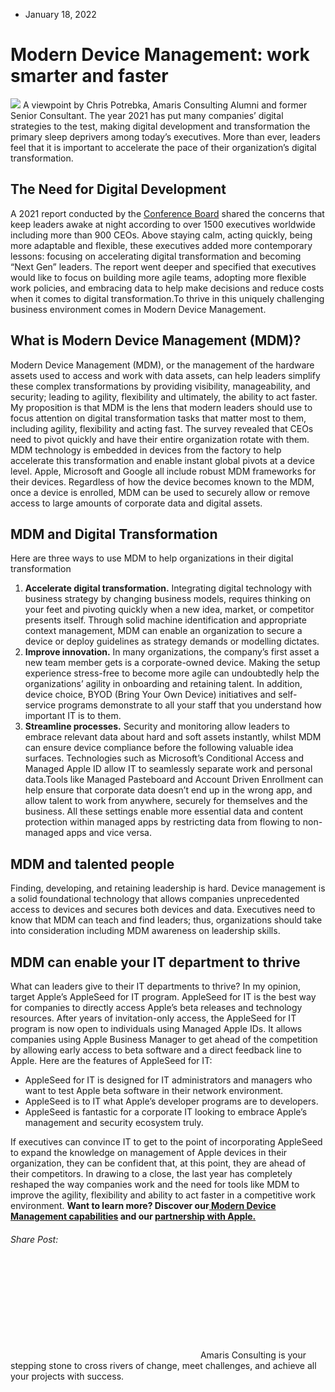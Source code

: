 * January 18, 2022


# Modern Device Management: work smarter and faster
![](https://amaris.com/wp-content/uploads/2022/01/MDM-Viewpoint-768x625-1.png)
A viewpoint by Chris Potrebka, Amaris Consulting Alumni and former Senior Consultant.
The year 2021 has put many companies’ digital strategies to the test, making digital development and transformation the primary sleep deprivers among today’s executives. More than ever, leaders feel that it is important to accelerate the pace of their organization’s digital transformation.
## The Need for Digital Development
A 2021 report conducted by the [Conference Board](https://www.conference-board.org/topics/c-suite-challenge/press/C-Suite-Challenge-2021-Survey-Launch) shared the concerns that keep leaders awake at night according to over 1500 executives worldwide including more than 900 CEOs. Above staying calm, acting quickly, being more adaptable and flexible, these executives added more contemporary lessons: focusing on accelerating digital transformation and becoming “Next Gen” leaders.
The report went deeper and specified that executives would like to focus on building more agile teams, adopting more flexible work policies, and embracing data to help make decisions and reduce costs when it comes to digital transformation.To thrive in this uniquely challenging business environment comes in Modern Device Management.
## What is Modern Device Management (MDM)?
Modern Device Management (MDM), or the management of the hardware assets used to access and work with data assets, can help leaders simplify these complex transformations by providing visibility, manageability, and security; leading to agility, flexibility and ultimately, the ability to act faster.
My proposition is that MDM is the lens that modern leaders should use to focus attention on digital transformation tasks that matter most to them, including agility, flexibility and acting fast.
The survey revealed that CEOs need to pivot quickly and have their entire organization rotate with them. MDM technology is embedded in devices from the factory to help accelerate this transformation and enable instant global pivots at a device level.
Apple, Microsoft and Google all include robust MDM frameworks for their devices. Regardless of how the device becomes known to the MDM, once a device is enrolled, MDM can be used to securely allow or remove access to large amounts of corporate data and digital assets.
## MDM and Digital Transformation
Here are three ways to use MDM to help organizations in their digital transformation
  1. **Accelerate digital transformation.** Integrating digital technology with business strategy by changing business models, requires thinking on your feet and pivoting quickly when a new idea, market, or competitor presents itself. Through solid machine identification and appropriate context management, MDM can enable an organization to secure a device or deploy guidelines as strategy demands or modelling dictates.
  2. **Improve innovation.** In many organizations, the company’s first asset a new team member gets is a corporate-owned device. Making the setup experience stress-free to become more agile can undoubtedly help the organizations’ agility in onboarding and retaining talent. In addition, device choice, BYOD (Bring Your Own Device) initiatives and self-service programs demonstrate to all your staff that you understand how important IT is to them.
  3. **Streamline processes.** Security and monitoring allow leaders to embrace relevant data about hard and soft assets instantly, whilst MDM can ensure device compliance before the following valuable idea surfaces. Technologies such as Microsoft’s Conditional Access and Managed Apple ID allow IT to seamlessly separate work and personal data.Tools like Managed Pasteboard and Account Driven Enrollment can help ensure that corporate data doesn’t end up in the wrong app, and allow talent to work from anywhere, securely for themselves and the business. All these settings enable more essential data and content protection within managed apps by restricting data from flowing to non-managed apps and vice versa. 


## MDM and talented people
Finding, developing, and retaining leadership is hard. Device management is a solid foundational technology that allows companies unprecedented access to devices and secures both devices and data. Executives need to know that MDM can teach and find leaders; thus, organizations should take into consideration including MDM awareness on leadership skills.
## MDM can enable your IT department to thrive
What can leaders give to their IT departments to thrive? In my opinion, target Apple’s AppleSeed for IT program. AppleSeed for IT is the best way for companies to directly access Apple’s beta releases and technology resources.
After years of invitation-only access, the AppleSeed for IT program is now open to individuals using Managed Apple IDs. It allows companies using Apple Business Manager to get ahead of the competition by allowing early access to beta software and a direct feedback line to Apple. Here are the features of AppleSeed for IT:
  * AppleSeed for IT is designed for IT administrators and managers who want to test Apple beta software in their network environment.
  * AppleSeed is to IT what Apple’s developer programs are to developers.
  * AppleSeed is fantastic for a corporate IT looking to embrace Apple’s management and security ecosystem truly.


If executives can convince IT to get to the point of incorporating AppleSeed to expand the knowledge on management of Apple devices in their organization, they can be confident that, at this point, they are ahead of their competitors.
In drawing to a close, the last year has completely reshaped the way companies work and the need for tools like MDM to improve the agility, flexibility and ability to act faster in a competitive work environment.
**Want to learn more? Discover our[ Modern Device Management capabilities](https://amaris.com/offer/modern-device-management-consulting/) and our [partnership with Apple.](https://amaris.com/partnership/modern-device-management-apple/)**
###### Share Post:
![Amaris Logo](data:image/svg+xml,%3Csvg%20xmlns='http://www.w3.org/2000/svg'%20viewBox='0%200%200%200'%3E%3C/svg%3E)
Amaris Consulting is your stepping stone to cross rivers of change, meet challenges, and achieve all your projects with success.
